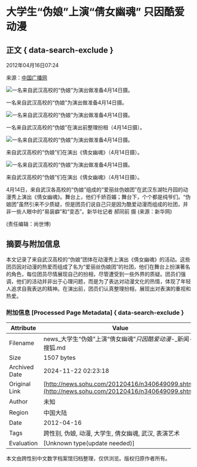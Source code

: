 # 大学生“伪娘”上演“倩女幽魂” 只因酷爱动漫

## 正文 { data-search-exclude }


2012年04月16日07:24

来源：[中国广播网](https://www.cnr.cn/picture/2012tppd/sy/201204/t20120416_509451012.shtml)

![一名来自武汉高校的“伪娘”为演出做准备4月14日摄。](https://photocdn.sohu.com/20120416/Img340649101.jpg)

一名来自武汉高校的“伪娘”为演出做准备4月14日摄。

![一名来自武汉高校的“伪娘”为演出做准备4月14日摄。](https://photocdn.sohu.com/20120416/Img340649102.jpg)

一名来自武汉高校的“伪娘”在演出前整理扮相（4月14日摄）。

![一名来自武汉高校的“伪娘”为演出做准备4月14日摄。](https://photocdn.sohu.com/20120416/Img340649103.jpg)

来自武汉高校的“伪娘”们在演出《倩女幽魂》（4月14日摄）。

![一名来自武汉高校的“伪娘”为演出做准备4月14日摄。](https://photocdn.sohu.com/20120416/Img340649104.jpg)

来自武汉高校的“伪娘”们在演出《倩女幽魂》（4月14日摄）。

4月14日，来自武汉各高校的“伪娘”组成的“爱丽丝伪娘团”在武汉东湖牡丹园的动漫秀上演出《倩女幽魂》。舞台上，他们千娇百媚；舞台下，个个都是纯爷们。“伪娘团”虽然引来不少质疑，但是团员们说自己只是因为酷爱动漫而组成的社团，并非一些人眼中的“易装癖”和“变态”。新华社记者 郝同前 摄 (来源：新华网)

(责任编辑：尚世博)

## 摘要与附加信息

<!-- tcd_abstract -->
本文记录了来自武汉高校的“伪娘”团体在动漫秀上演出《倩女幽魂》的活动。这些团员因对动漫的热爱而组成了名为“爱丽丝伪娘团”的社团，他们在舞台上扮演著名的角色，每位团员尽情展现自己的扮相，尽管遭受到一些外界的质疑。团员们强调，他们的活动并非出于心理问题，而是为了表达对动漫文化的热情，体现了年轻人追求自我表达的精神。在演出前，团员们认真整理扮相，展现出对表演的重视和热爱。
<!-- tcd_abstract_end -->

### 附加信息 [Processed Page Metadata] { data-search-exclude }

| Attribute       | Value                                  |
|-----------------|----------------------------------------|
| Filename        | news_大学生“伪娘”上演“倩女幽魂”_只因酷爱动漫_-_新闻-_搜狐.md                             |
| Size            | 1507 bytes                           |
| Archived Date   | 2024-11-22 02:23:18                             |
| Original Link   | [http://news.sohu.com/20120416/n340649099.shtml](http://news.sohu.com/20120416/n340649099.shtml)                       |
| Author          | 未知                               |
| Region          | 中国大陆                               |
| Date            | 2012-04-16                                 |
| Tags            | 跨性别, 伪娘, 动漫, 大学生, 倩女幽魂, 武汉, 表演艺术                                 |
| Evaluation            | [Unknown type(update needed)]                                 |
<!-- tcd_table_end -->

本文由跨性别中文数字档案馆归档整理，仅供浏览。版权归原作者所有。
